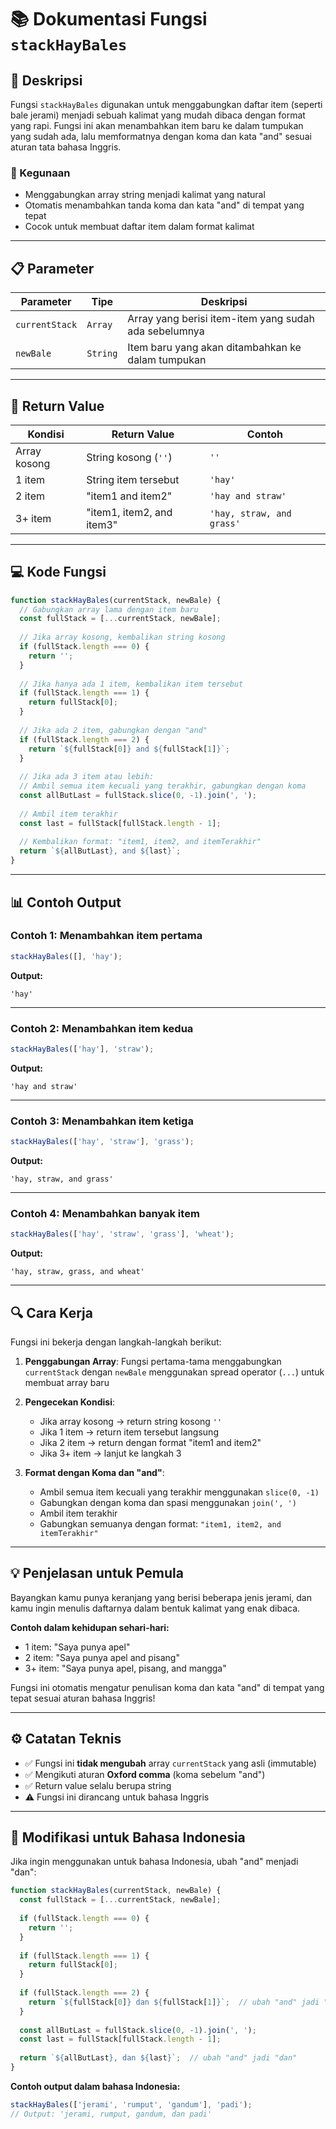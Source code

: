 # 📚 Dokumentasi Fungsi `stackHayBales`

## 📝 Deskripsi

Fungsi `stackHayBales` digunakan untuk menggabungkan daftar item (seperti bale jerami) menjadi sebuah kalimat yang mudah dibaca dengan format yang rapi. Fungsi ini akan menambahkan item baru ke dalam tumpukan yang sudah ada, lalu memformatnya dengan koma dan kata "and" sesuai aturan tata bahasa Inggris.

### 🎯 Kegunaan
- Menggabungkan array string menjadi kalimat yang natural
- Otomatis menambahkan tanda koma dan kata "and" di tempat yang tepat
- Cocok untuk membuat daftar item dalam format kalimat

---

## 📋 Parameter

| Parameter | Tipe | Deskripsi |
|-----------|------|-----------|
| `currentStack` | `Array` | Array yang berisi item-item yang sudah ada sebelumnya |
| `newBale` | `String` | Item baru yang akan ditambahkan ke dalam tumpukan |

---

## 🔄 Return Value

| Kondisi | Return Value | Contoh |
|---------|--------------|---------|
| Array kosong | String kosong (`''`) | `''` |
| 1 item | String item tersebut | `'hay'` |
| 2 item | "item1 and item2" | `'hay and straw'` |
| 3+ item | "item1, item2, and item3" | `'hay, straw, and grass'` |

---

## 💻 Kode Fungsi

```javascript
function stackHayBales(currentStack, newBale) {
  // Gabungkan array lama dengan item baru
  const fullStack = [...currentStack, newBale];
  
  // Jika array kosong, kembalikan string kosong
  if (fullStack.length === 0) {
    return '';
  }
  
  // Jika hanya ada 1 item, kembalikan item tersebut
  if (fullStack.length === 1) {
    return fullStack[0];
  }
  
  // Jika ada 2 item, gabungkan dengan "and"
  if (fullStack.length === 2) {
    return `${fullStack[0]} and ${fullStack[1]}`;
  }
  
  // Jika ada 3 item atau lebih:
  // Ambil semua item kecuali yang terakhir, gabungkan dengan koma
  const allButLast = fullStack.slice(0, -1).join(', ');
  
  // Ambil item terakhir
  const last = fullStack[fullStack.length - 1];
  
  // Kembalikan format: "item1, item2, and itemTerakhir"
  return `${allButLast}, and ${last}`;
}
```

---

## 📊 Contoh Output

### Contoh 1: Menambahkan item pertama
```javascript
stackHayBales([], 'hay');
```
**Output:**
```
'hay'
```

---

### Contoh 2: Menambahkan item kedua
```javascript
stackHayBales(['hay'], 'straw');
```
**Output:**
```
'hay and straw'
```

---

### Contoh 3: Menambahkan item ketiga
```javascript
stackHayBales(['hay', 'straw'], 'grass');
```
**Output:**
```
'hay, straw, and grass'
```

---

### Contoh 4: Menambahkan banyak item
```javascript
stackHayBales(['hay', 'straw', 'grass'], 'wheat');
```
**Output:**
```
'hay, straw, grass, and wheat'
```

---

## 🔍 Cara Kerja

Fungsi ini bekerja dengan langkah-langkah berikut:

1. **Penggabungan Array**: Fungsi pertama-tama menggabungkan `currentStack` dengan `newBale` menggunakan spread operator (`...`) untuk membuat array baru

2. **Pengecekan Kondisi**: 
   - Jika array kosong → return string kosong `''`
   - Jika 1 item → return item tersebut langsung
   - Jika 2 item → return dengan format "item1 and item2"
   - Jika 3+ item → lanjut ke langkah 3

3. **Format dengan Koma dan "and"**:
   - Ambil semua item kecuali yang terakhir menggunakan `slice(0, -1)`
   - Gabungkan dengan koma dan spasi menggunakan `join(', ')`
   - Ambil item terakhir
   - Gabungkan semuanya dengan format: `"item1, item2, and itemTerakhir"`

---

## 💡 Penjelasan untuk Pemula

Bayangkan kamu punya keranjang yang berisi beberapa jenis jerami, dan kamu ingin menulis daftarnya dalam bentuk kalimat yang enak dibaca.

**Contoh dalam kehidupan sehari-hari:**
- 1 item: "Saya punya apel"
- 2 item: "Saya punya apel and pisang"
- 3+ item: "Saya punya apel, pisang, and mangga"

Fungsi ini otomatis mengatur penulisan koma dan kata "and" di tempat yang tepat sesuai aturan bahasa Inggris!

---

## ⚙️ Catatan Teknis

- ✅ Fungsi ini **tidak mengubah** array `currentStack` yang asli (immutable)
- ✅ Mengikuti aturan **Oxford comma** (koma sebelum "and")
- ✅ Return value selalu berupa string
- ⚠️ Fungsi ini dirancang untuk bahasa Inggris

---

## 🌟 Modifikasi untuk Bahasa Indonesia

Jika ingin menggunakan untuk bahasa Indonesia, ubah "and" menjadi "dan":

```javascript
function stackHayBales(currentStack, newBale) {
  const fullStack = [...currentStack, newBale];
  
  if (fullStack.length === 0) {
    return '';
  }
  
  if (fullStack.length === 1) {
    return fullStack[0];
  }
  
  if (fullStack.length === 2) {
    return `${fullStack[0]} dan ${fullStack[1]}`;  // ubah "and" jadi "dan"
  }
  
  const allButLast = fullStack.slice(0, -1).join(', ');
  const last = fullStack[fullStack.length - 1];
  
  return `${allButLast}, dan ${last}`;  // ubah "and" jadi "dan"
}
```

**Contoh output dalam bahasa Indonesia:**
```javascript
stackHayBales(['jerami', 'rumput', 'gandum'], 'padi');
// Output: 'jerami, rumput, gandum, dan padi'
```

